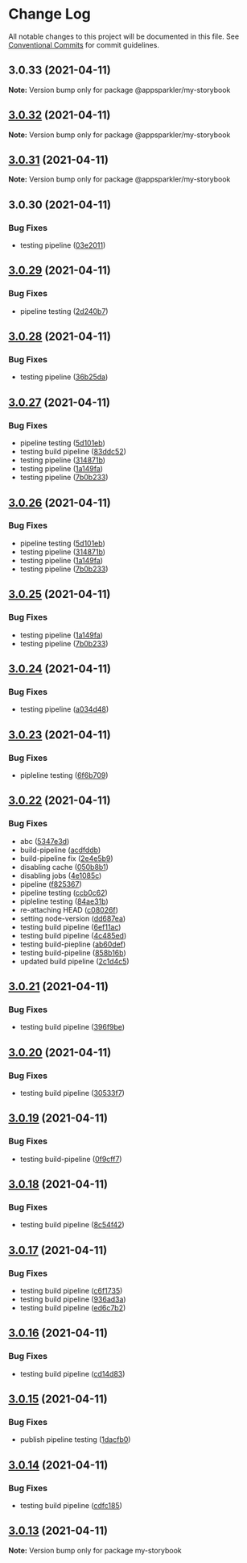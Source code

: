 # Change Log

All notable changes to this project will be documented in this file.
See [Conventional Commits](https://conventionalcommits.org) for commit guidelines.

## 3.0.33 (2021-04-11)

**Note:** Version bump only for package @appsparkler/my-storybook

## [3.0.32](https://github.com/appsparkler/my-storybooks/compare/v3.0.31...v3.0.32) (2021-04-11)

**Note:** Version bump only for package @appsparkler/my-storybook

## [3.0.31](https://github.com/appsparkler/my-storybooks/compare/v3.0.30...v3.0.31) (2021-04-11)

**Note:** Version bump only for package @appsparkler/my-storybook

## 3.0.30 (2021-04-11)

### Bug Fixes

- testing pipeline ([03e2011](https://github.com/appsparkler/my-storybooks/commit/03e2011ff209ade4e9d902a9ce9cb52e0786f82d))

## [3.0.29](https://github.com/appsparkler/my-storybooks/compare/v3.0.28...v3.0.29) (2021-04-11)

### Bug Fixes

- pipeline testing ([2d240b7](https://github.com/appsparkler/my-storybooks/commit/2d240b79aa57e9a5f734758d461e14a4c4a9e684))

## [3.0.28](https://github.com/appsparkler/my-storybooks/compare/v3.0.27...v3.0.28) (2021-04-11)

### Bug Fixes

- testing pipeline ([36b25da](https://github.com/appsparkler/my-storybooks/commit/36b25da64b4eda881fe0136e79d36d7dd3fe6e2d))

## [3.0.27](https://github.com/appsparkler/my-storybooks/compare/v3.0.24...v3.0.27) (2021-04-11)

### Bug Fixes

- pipeline testing ([5d101eb](https://github.com/appsparkler/my-storybooks/commit/5d101ebab43df77276c5921374ea53da6e8aa279))
- testing build pipeline ([83ddc52](https://github.com/appsparkler/my-storybooks/commit/83ddc52d0bdbed91cad556cd0069f1778c1a393e))
- testing pipeline ([314871b](https://github.com/appsparkler/my-storybooks/commit/314871b5d1c530c6cfe14728128bf3324851162e))
- testing pipeline ([1a149fa](https://github.com/appsparkler/my-storybooks/commit/1a149fa445ed57a2302c91e7d9964437bac64a64))
- testing pipeline ([7b0b233](https://github.com/appsparkler/my-storybooks/commit/7b0b2335f1c25e6df5d47f3948aa19ae7caf4bf9))

## [3.0.26](https://github.com/appsparkler/my-storybooks/compare/v3.0.24...v3.0.26) (2021-04-11)

### Bug Fixes

- pipeline testing ([5d101eb](https://github.com/appsparkler/my-storybooks/commit/5d101ebab43df77276c5921374ea53da6e8aa279))
- testing pipeline ([314871b](https://github.com/appsparkler/my-storybooks/commit/314871b5d1c530c6cfe14728128bf3324851162e))
- testing pipeline ([1a149fa](https://github.com/appsparkler/my-storybooks/commit/1a149fa445ed57a2302c91e7d9964437bac64a64))
- testing pipeline ([7b0b233](https://github.com/appsparkler/my-storybooks/commit/7b0b2335f1c25e6df5d47f3948aa19ae7caf4bf9))

## [3.0.25](https://github.com/appsparkler/my-storybooks/compare/v3.0.24...v3.0.25) (2021-04-11)

### Bug Fixes

- testing pipeline ([1a149fa](https://github.com/appsparkler/my-storybooks/commit/1a149fa445ed57a2302c91e7d9964437bac64a64))
- testing pipeline ([7b0b233](https://github.com/appsparkler/my-storybooks/commit/7b0b2335f1c25e6df5d47f3948aa19ae7caf4bf9))

## [3.0.24](https://github.com/appsparkler/my-storybooks/compare/v3.0.23...v3.0.24) (2021-04-11)

### Bug Fixes

- testing pipeline ([a034d48](https://github.com/appsparkler/my-storybooks/commit/a034d4809b49ae2cfa32083c2a44d32f76571021))

## [3.0.23](https://github.com/appsparkler/my-storybooks/compare/v3.0.22...v3.0.23) (2021-04-11)

### Bug Fixes

- pipleline testing ([6f6b709](https://github.com/appsparkler/my-storybooks/commit/6f6b70994f0f0949fa29b0ce4d17d5de1881149b))

## [3.0.22](https://github.com/appsparkler/my-storybooks/compare/v3.0.21...v3.0.22) (2021-04-11)

### Bug Fixes

- abc ([5347e3d](https://github.com/appsparkler/my-storybooks/commit/5347e3dcbe39b35e5f22cffad26230c91c70f80a))
- build-pipeline ([acdfddb](https://github.com/appsparkler/my-storybooks/commit/acdfddb13a2d3b3a1ff629d4cdfd467741d4e843))
- build-pipeline fix ([2e4e5b9](https://github.com/appsparkler/my-storybooks/commit/2e4e5b953544a2133a97e18015d89a860e88ebe5))
- disabling cache ([050b8b1](https://github.com/appsparkler/my-storybooks/commit/050b8b19f54a8316c82dca685f49bef44eee21c6))
- disabling jobs ([4e1085c](https://github.com/appsparkler/my-storybooks/commit/4e1085c2fcc46573a011739cdde620b0c5134991))
- pipeline ([f825367](https://github.com/appsparkler/my-storybooks/commit/f825367e77be7e4b268069c36c81d8e63c8520ff))
- pipeline testing ([ccb0c62](https://github.com/appsparkler/my-storybooks/commit/ccb0c62e509f73caad3292011cd4e8584f4004ba))
- pipleline testing ([84ae31b](https://github.com/appsparkler/my-storybooks/commit/84ae31bb5aceaf8bdf32cb67fa9b8341445b828f))
- re-attaching HEAD ([c08026f](https://github.com/appsparkler/my-storybooks/commit/c08026fe6e0f615c7c60af5d6e0e7274ee6b9fa2))
- setting node-version ([dd687ea](https://github.com/appsparkler/my-storybooks/commit/dd687ea99eda4360c9820534d8741cb78882fa50))
- testing build pipeline ([6ef11ac](https://github.com/appsparkler/my-storybooks/commit/6ef11acce4f50086f1166dad49861ef6d3321ce8))
- testing build pipeline ([4c485ed](https://github.com/appsparkler/my-storybooks/commit/4c485edfe62275227820b4d073f215e5f0229304))
- testing build-piepline ([ab60def](https://github.com/appsparkler/my-storybooks/commit/ab60defca2f12b668ab8d375808fc5540aa97b93))
- testing build-pipeline ([858b16b](https://github.com/appsparkler/my-storybooks/commit/858b16b2d68bab0ca86f1e38e48b6df5b6914e14))
- updated build pipeline ([2c1d4c5](https://github.com/appsparkler/my-storybooks/commit/2c1d4c54f7393db881e001e7e7c63df0fb84cf5d))

## [3.0.21](https://github.com/appsparkler/my-storybooks/compare/v3.0.20...v3.0.21) (2021-04-11)

### Bug Fixes

- testing build pipeline ([396f9be](https://github.com/appsparkler/my-storybooks/commit/396f9be8655edfc852e7950901b10def7b45b53a))

## [3.0.20](https://github.com/appsparkler/my-storybooks/compare/v3.0.19...v3.0.20) (2021-04-11)

### Bug Fixes

- testing build pipeline ([30533f7](https://github.com/appsparkler/my-storybooks/commit/30533f761f224eca58b07f222279d32aa410bffe))

## [3.0.19](https://github.com/appsparkler/my-storybooks/compare/v3.0.18...v3.0.19) (2021-04-11)

### Bug Fixes

- testing build-pipeline ([0f9cff7](https://github.com/appsparkler/my-storybooks/commit/0f9cff7f5730f775955188a3226aa0b45e8080ea))

## [3.0.18](https://github.com/appsparkler/my-storybooks/compare/v3.0.17...v3.0.18) (2021-04-11)

### Bug Fixes

- testing build pipeline ([8c54f42](https://github.com/appsparkler/my-storybooks/commit/8c54f42d730dcb0056c1484f5761901195385fe7))

## [3.0.17](https://github.com/appsparkler/my-storybooks/compare/v3.0.16...v3.0.17) (2021-04-11)

### Bug Fixes

- testing build pipeline ([c6f1735](https://github.com/appsparkler/my-storybooks/commit/c6f1735e016cbd4c2b925bbbbf2ec5cf9bd4cb6e))
- testing build pipeline ([936ad3a](https://github.com/appsparkler/my-storybooks/commit/936ad3a749a8ad1d58442ef8e441b530ffbedf33))
- testing build pipeline ([ed6c7b2](https://github.com/appsparkler/my-storybooks/commit/ed6c7b29146cd93bbe3216c0fd5aca29233bc6c5))

## [3.0.16](https://github.com/appsparkler/my-storybooks/compare/v3.0.15...v3.0.16) (2021-04-11)

### Bug Fixes

- testing build pipeline ([cd14d83](https://github.com/appsparkler/my-storybooks/commit/cd14d83445adfc770cb97966953f2dd58c3543a3))

## [3.0.15](https://github.com/appsparkler/my-storybooks/compare/v3.0.14...v3.0.15) (2021-04-11)

### Bug Fixes

- publish pipeline testing ([1dacfb0](https://github.com/appsparkler/my-storybooks/commit/1dacfb0756408738dbd25e603b18339fb411372d))

## [3.0.14](https://github.com/appsparkler/my-storybooks/compare/v3.0.13...v3.0.14) (2021-04-11)

### Bug Fixes

- testing build pipeline ([cdfc185](https://github.com/appsparkler/my-storybooks/commit/cdfc1858a5439e474f80c4e7cc2240dedb699ac2))

## [3.0.13](https://github.com/appsparkler/my-storybooks/compare/v3.0.12...v3.0.13) (2021-04-11)

**Note:** Version bump only for package my-storybook
